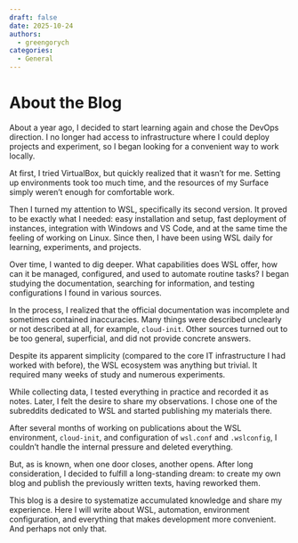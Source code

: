 ```yaml
---
draft: false
date: 2025-10-24
authors:
  - greengorych
categories:
  - General
---
```


# About the Blog

About a year ago, I decided to start learning again and chose the DevOps direction. I no longer had access to infrastructure where I could deploy projects and experiment, so I began looking for a convenient way to work locally.

At first, I tried VirtualBox, but quickly realized that it wasn’t for me. Setting up environments took too much time, and the resources of my Surface simply weren’t enough for comfortable work.

Then I turned my attention to WSL, specifically its second version. It proved to be exactly what I needed: easy installation and setup, fast deployment of instances, integration with Windows and VS Code, and at the same time the feeling of working on Linux. Since then, I have been using WSL daily for learning, experiments, and projects.

<!-- more -->

Over time, I wanted to dig deeper. What capabilities does WSL offer, how can it be managed, configured, and used to automate routine tasks? I began studying the documentation, searching for information, and testing configurations I found in various sources.

In the process, I realized that the official documentation was incomplete and sometimes contained inaccuracies. Many things were described unclearly or not described at all, for example, `cloud-init`. Other sources turned out to be too general, superficial, and did not provide concrete answers.

Despite its apparent simplicity (compared to the core IT infrastructure I had worked with before), the WSL ecosystem was anything but trivial. It required many weeks of study and numerous experiments.

While collecting data, I tested everything in practice and recorded it as notes. Later, I felt the desire to share my observations. I chose one of the subreddits dedicated to WSL and started publishing my materials there.

After several months of working on publications about the WSL environment, `cloud-init`, and configuration of `wsl.conf` and `.wslconfig`, I couldn’t handle the internal pressure and deleted everything.

But, as is known, when one door closes, another opens. After long consideration, I decided to fulfill a long-standing dream: to create my own blog and publish the previously written texts, having reworked them.

This blog is a desire to systematize accumulated knowledge and share my experience. Here I will write about WSL, automation, environment configuration, and everything that makes development more convenient. And perhaps not only that.
